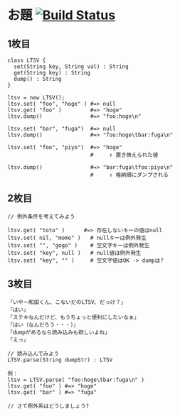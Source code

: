 # お題 [![Build Status](https://travis-ci.org/sue445/tddbc_tokyo_20130316.png)](https://travis-ci.org/sue445/tddbc_tokyo_20130316)
## 1枚目
```
class LTSV {
  set(String key, String val) : String
  get(String key) : String
  dump() : String
}

ltsv = new LTSV();
ltsv.set( "foo", "hoge" ) #=> null
ltsv.get( "foo" )         #=> "hoge"
ltsv.dump()               #=> "foo:hoge\n"

ltsv.set( "bar", "fuga")  #=> null
ltsv.dump()               #=> "foo:hoge\tbar:fuga\n"

ltsv.set( "foo", "piyo")  #=> "hoge"
                          #     ↑ 置き換えられた値

ltsv.dump()               #=> "bar:fuga\tfoo:piyo\n"
                          #     ↑ 格納順にダンプされる
```

## 2枚目
```
// 例外条件を考えてみよう

ltsv.get( "toto" )      #=> 存在しないキーの値はnull
ltsv.set( nil, "momo" )   # nullキーは例外発生
ltsv.set( "", "gogo" )    # 空文字キーは例外発生
ltsv.set( "key", null )   # null値は例外発生
ltsv.set( "key", "" )     # 空文字値はOK -> dumpは?
```

## 3枚目
```
「いやー和田くん、こないだのLTSV、だっけ？」
「はい」
「ステキなんだけど、もうちょっと便利にしたいなぁ」
「はい（なんだろう・・・）」
「dumpがあるなら読み込みも欲しいよね」
「えっ」

// 読み込んでみよう
LTSV.parse(String dumpStr) : LTSV

例：
ltsv = LTSV.parse( "foo:hoge\tbar:fuga\n" )
ltsv.get( "foo" ) #=> "hoge"
ltsv.get( "bar" ) #=> "fuga"

// さて例外系はどうしましょう?
```

